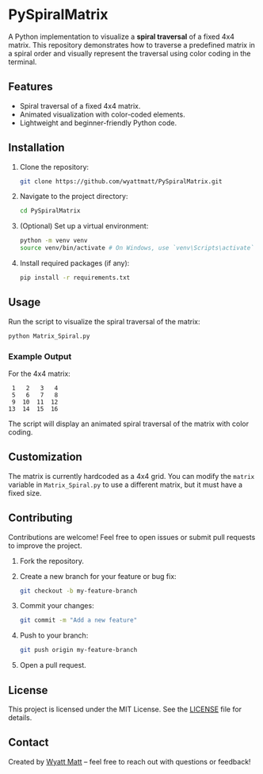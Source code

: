 # PySpiralMatrix

A Python implementation to visualize a **spiral traversal** of a fixed 4x4 matrix. This repository demonstrates how to traverse a predefined matrix in a spiral order and visually represent the traversal using color coding in the terminal.

## Features
- Spiral traversal of a fixed 4x4 matrix.
- Animated visualization with color-coded elements.
- Lightweight and beginner-friendly Python code.

## Installation
1. Clone the repository:
   
   ```bash
   git clone https://github.com/wyattmatt/PySpiralMatrix.git
   ```
2. Navigate to the project directory:
   
   ```bash
   cd PySpiralMatrix
   ```
3. (Optional) Set up a virtual environment:
   
   ```bash
   python -m venv venv
   source venv/bin/activate # On Windows, use `venv\Scripts\activate`
   ```
4. Install required packages (if any):
   
   ```bash
   pip install -r requirements.txt
   ```

## Usage
Run the script to visualize the spiral traversal of the matrix:

```bash
python Matrix_Spiral.py
```

### Example Output
For the 4x4 matrix:
```
 1   2   3   4
 5   6   7   8
 9  10  11  12
13  14  15  16
```
The script will display an animated spiral traversal of the matrix with color coding.

## Customization
The matrix is currently hardcoded as a 4x4 grid. You can modify the `matrix` variable in `Matrix_Spiral.py` to use a different matrix, but it must have a fixed size.

## Contributing
Contributions are welcome! Feel free to open issues or submit pull requests to improve the project.

1. Fork the repository.
2. Create a new branch for your feature or bug fix:
   
   ```bash
   git checkout -b my-feature-branch
   ```
3. Commit your changes:
   
   ```bash
   git commit -m "Add a new feature"
   ```
4. Push to your branch:
   
   ```bash
   git push origin my-feature-branch
   ```
5. Open a pull request.

## License
This project is licensed under the MIT License. See the [LICENSE](https://github.com/wyattmatt/PySpiralMatrix/blob/main/LICENSE) file for details.

## Contact
Created by [Wyatt Matt](https://github.com/wyattmatt) – feel free to reach out with questions or feedback!
